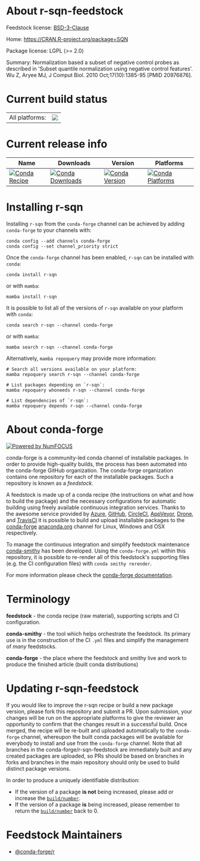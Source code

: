 About r-sqn-feedstock
=====================

Feedstock license: [BSD-3-Clause](https://github.com/conda-forge/r-sqn-feedstock/blob/main/LICENSE.txt)

Home: https://CRAN.R-project.org/package=SQN

Package license: LGPL (>= 2.0)

Summary: Normalization based a subset of negative control probes as described in 'Subset quantile normalization using negative control features'. Wu Z, Aryee MJ, J Comput Biol. 2010 Oct;17(10):1385-95 [PMID 20976876].

Current build status
====================


<table><tr><td>All platforms:</td>
    <td>
      <a href="https://dev.azure.com/conda-forge/feedstock-builds/_build/latest?definitionId=1667&branchName=main">
        <img src="https://dev.azure.com/conda-forge/feedstock-builds/_apis/build/status/r-sqn-feedstock?branchName=main">
      </a>
    </td>
  </tr>
</table>

Current release info
====================

| Name | Downloads | Version | Platforms |
| --- | --- | --- | --- |
| [![Conda Recipe](https://img.shields.io/badge/recipe-r--sqn-green.svg)](https://anaconda.org/conda-forge/r-sqn) | [![Conda Downloads](https://img.shields.io/conda/dn/conda-forge/r-sqn.svg)](https://anaconda.org/conda-forge/r-sqn) | [![Conda Version](https://img.shields.io/conda/vn/conda-forge/r-sqn.svg)](https://anaconda.org/conda-forge/r-sqn) | [![Conda Platforms](https://img.shields.io/conda/pn/conda-forge/r-sqn.svg)](https://anaconda.org/conda-forge/r-sqn) |

Installing r-sqn
================

Installing `r-sqn` from the `conda-forge` channel can be achieved by adding `conda-forge` to your channels with:

```
conda config --add channels conda-forge
conda config --set channel_priority strict
```

Once the `conda-forge` channel has been enabled, `r-sqn` can be installed with `conda`:

```
conda install r-sqn
```

or with `mamba`:

```
mamba install r-sqn
```

It is possible to list all of the versions of `r-sqn` available on your platform with `conda`:

```
conda search r-sqn --channel conda-forge
```

or with `mamba`:

```
mamba search r-sqn --channel conda-forge
```

Alternatively, `mamba repoquery` may provide more information:

```
# Search all versions available on your platform:
mamba repoquery search r-sqn --channel conda-forge

# List packages depending on `r-sqn`:
mamba repoquery whoneeds r-sqn --channel conda-forge

# List dependencies of `r-sqn`:
mamba repoquery depends r-sqn --channel conda-forge
```


About conda-forge
=================

[![Powered by
NumFOCUS](https://img.shields.io/badge/powered%20by-NumFOCUS-orange.svg?style=flat&colorA=E1523D&colorB=007D8A)](https://numfocus.org)

conda-forge is a community-led conda channel of installable packages.
In order to provide high-quality builds, the process has been automated into the
conda-forge GitHub organization. The conda-forge organization contains one repository
for each of the installable packages. Such a repository is known as a *feedstock*.

A feedstock is made up of a conda recipe (the instructions on what and how to build
the package) and the necessary configurations for automatic building using freely
available continuous integration services. Thanks to the awesome service provided by
[Azure](https://azure.microsoft.com/en-us/services/devops/), [GitHub](https://github.com/),
[CircleCI](https://circleci.com/), [AppVeyor](https://www.appveyor.com/),
[Drone](https://cloud.drone.io/welcome), and [TravisCI](https://travis-ci.com/)
it is possible to build and upload installable packages to the
[conda-forge](https://anaconda.org/conda-forge) [anaconda.org](https://anaconda.org/)
channel for Linux, Windows and OSX respectively.

To manage the continuous integration and simplify feedstock maintenance
[conda-smithy](https://github.com/conda-forge/conda-smithy) has been developed.
Using the ``conda-forge.yml`` within this repository, it is possible to re-render all of
this feedstock's supporting files (e.g. the CI configuration files) with ``conda smithy rerender``.

For more information please check the [conda-forge documentation](https://conda-forge.org/docs/).

Terminology
===========

**feedstock** - the conda recipe (raw material), supporting scripts and CI configuration.

**conda-smithy** - the tool which helps orchestrate the feedstock.
                   Its primary use is in the construction of the CI ``.yml`` files
                   and simplify the management of *many* feedstocks.

**conda-forge** - the place where the feedstock and smithy live and work to
                  produce the finished article (built conda distributions)


Updating r-sqn-feedstock
========================

If you would like to improve the r-sqn recipe or build a new
package version, please fork this repository and submit a PR. Upon submission,
your changes will be run on the appropriate platforms to give the reviewer an
opportunity to confirm that the changes result in a successful build. Once
merged, the recipe will be re-built and uploaded automatically to the
`conda-forge` channel, whereupon the built conda packages will be available for
everybody to install and use from the `conda-forge` channel.
Note that all branches in the conda-forge/r-sqn-feedstock are
immediately built and any created packages are uploaded, so PRs should be based
on branches in forks and branches in the main repository should only be used to
build distinct package versions.

In order to produce a uniquely identifiable distribution:
 * If the version of a package **is not** being increased, please add or increase
   the [``build/number``](https://docs.conda.io/projects/conda-build/en/latest/resources/define-metadata.html#build-number-and-string).
 * If the version of a package **is** being increased, please remember to return
   the [``build/number``](https://docs.conda.io/projects/conda-build/en/latest/resources/define-metadata.html#build-number-and-string)
   back to 0.

Feedstock Maintainers
=====================

* [@conda-forge/r](https://github.com/conda-forge/r/)

